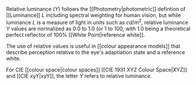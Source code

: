 Relative luminance ($Y$) follows the [[Photometry|photometric]] defintion of [[Luminance]] $L$ including spectral weighting for human vision, but while luminance $L$ is a measure of light in units such as $cd/m^2$, relative luminance $Y$ values are normalized as 0.0 to 1.0 (or 1 to 100, with 1.0 being a theoretical perfect reflector of 100% [[White Point|reference white]].

The use of relative values is useful in [[colour appearance models]] that describe perception relative to the eye's adaptiation state and a reference white.

For CIE [[colour space|colour spaces]] [[CIE 1931 XYZ Colour Space|XYZ]] and [[CIE xyY|xyY]], the letter $Y$ refers to relative luminance.